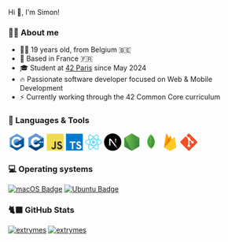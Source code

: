 Hi 👋, I'm Simon!

### 👨‍💻 About me
- 👨‍🎓 19 years old, from Belgium 🇧🇪
- 📍 Based in France 🇫🇷
- 🎓 Student at [42 Paris](https://42.fr/en/homepage/) since May 2024
- 🔥 Passionate software developer focused on Web & Mobile Development
- ⚡️ Currently working through the 42 Common Core curriculum

### 🚀 Languages & Tools
<div>
  <a href="#"><img src="https://github.com/devicons/devicon/blob/master/icons/c/c-original.svg" alt="C" width="35" height="35" /></a>
  <a href="#"><img src="https://github.com/devicons/devicon/blob/master/icons/cplusplus/cplusplus-original.svg" alt="C++" width="35" height="35" /></a>
  <a href="#"><img src="https://github.com/devicons/devicon/blob/master/icons/javascript/javascript-original.svg" alt="JavaScript" width="35" height="35" /></a>
  <a href="#"><img src="https://github.com/devicons/devicon/blob/master/icons/typescript/typescript-original.svg" alt="TypeScript" width="35" height="35" /></a>
  <a href="#"><img src="https://github.com/devicons/devicon/blob/master/icons/react/react-original.svg" alt="React" width="35" height="35" /></a>
  <a href="#"><img src="https://github.com/devicons/devicon/blob/master/icons/nextjs/nextjs-original.svg" alt="Next.js" width="35" height="35" /></a>
  <a href="#"><img src="https://github.com/devicons/devicon/blob/master/icons/nodejs/nodejs-original.svg" alt="Node.js" width="35" height="35" /></a>
  <a href="#"><img src="https://github.com/devicons/devicon/blob/master/icons/mongodb/mongodb-original.svg" alt="MongoDB" width="35" height="35" /></a>
  <a href="#"><img src="https://github.com/devicons/devicon/blob/master/icons/firebase/firebase-original.svg" alt="Firebase" width="35" height="35" /></a>
  <a href="#"><img src="https://github.com/devicons/devicon/blob/master/icons/git/git-original.svg" alt="Git" width="35" height="35" /></a>
</div>

### 💻 Operating systems
<div>
  <a href="#"><img src="https://img.shields.io/badge/macOS-black?style=for-the-badge&logo=apple&logoColor=white" alt="macOS Badge" /></a>
  <a href="#"><img src="https://img.shields.io/badge/Ubuntu-orange?style=for-the-badge&logo=ubuntu&logoColor=white" alt="Ubuntu Badge" /></a>
</div>

### 🐈‍⬛ GitHub Stats
<div>
  <a href="#"><img src="https://github-readme-stats.vercel.app/api?username=extrymes&show_icons=true&locale=en&theme=material-palenight&hide_border=true" alt="extrymes" /></a>
  <a href="#"><img src="http://github-readme-streak-stats.herokuapp.com?user=extrymes&locale=en&theme=material-palenight&hide_border=true" alt="extrymes" /></a>
<div>
